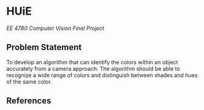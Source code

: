 # HUiE
*EE 4780 Computer Vision Final Project*

## Problem Statement
To develop an algorithm that can identify the colors within an object accurately from a camera approach. The algorithm should be able to recognize a wide range of colors and distinguish between shades and hues of the same color.


## References

